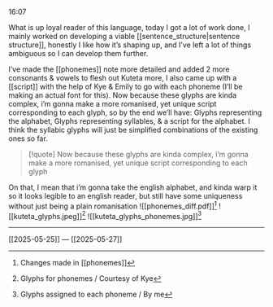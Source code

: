 16:07

What is up loyal reader of this language, today I got a lot of work done, I mainly worked on developing a viable [[sentence_structure|sentence structure]], honestly I like how it’s shaping up, and I’ve left a lot of things ambiguous so I can develop them further. 

I’ve made the [[phonemes]] note more detailed and added 2 more consonants & vowels to flesh out Kuteta more, I also came up with a [[script]] with the help of Kye & Emily to go with each phoneme (I’ll be making an actual font for this). Now because these glyphs are kinda complex, i’m gonna make a more romanised, yet unique script corresponding to each glyph, so by the end we’ll have: Glyphs representing the alphabet, Glyphs representing syllables, & a script for the alphabet. I think the syllabic glyphs will just be simplified combinations of the existing ones so far. 

>[!quote] Now because these glyphs are kinda complex, i’m gonna make a more romanised, yet unique script corresponding to each glyph

On that, I mean that i’m gonna take the english alphabet, and kinda warp it so it looks legible to an english reader, but still have some uniqueness without just being a plain romanisation
![[phonemes_diff.pdf]][^1]
![[kuteta_glyphs.jpeg]][^2]
![[kuteta_glyphs_phonemes.jpg]][^3]

---
[[2025-05-25]] — [[2025-05-27]]

[^1]: Changes made in [[phonemes]]

[^2]: Glyphs for phonemes / Courtesy of Kye

[^3]: Glyphs assigned to each phoneme / By me
